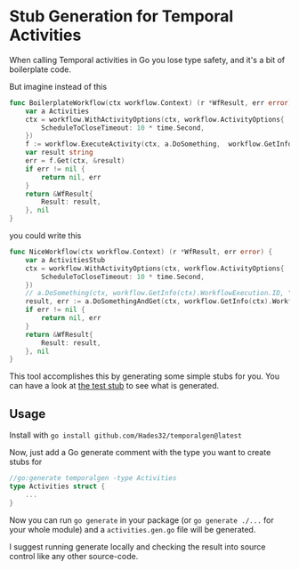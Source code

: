 # Stub Generation for Temporal Activities

When calling Temporal activities in Go you lose type safety, and it's a bit of boilerplate code.

But imagine instead of this

```go
func BoilerplateWorkflow(ctx workflow.Context) (r *WfResult, err error) {
	var a Activities
	ctx = workflow.WithActivityOptions(ctx, workflow.ActivityOptions{
		ScheduleToCloseTimeout: 10 * time.Second,
	})
	f := workflow.ExecuteActivity(ctx, a.DoSomething,  workflow.GetInfo(ctx).WorkflowExecution.ID, "maybe a string?")
	var result string
	err = f.Get(ctx, &result)
	if err != nil {
		return nil, err
	}
	return &WfResult{
		Result: result,
	}, nil
}
```
you could write this

```go
func NiceWorkflow(ctx workflow.Context) (r *WfResult, err error) {
	var a ActivitiesStub
	ctx = workflow.WithActivityOptions(ctx, workflow.ActivityOptions{
		ScheduleToCloseTimeout: 10 * time.Second,
	})
	// a.DoSomething(ctx, workflow.GetInfo(ctx).WorkflowExecution.ID, "maybe a string?") 🪲 wrong argument!
	result, err := a.DoSomethingAndGet(ctx, workflow.GetInfo(ctx).WorkflowExecution.ID, &echo.Group{})
	if err != nil {
		return nil, err
	}
	return &WfResult{
		Result: result,
	}, nil
}
```

This tool accomplishes this by generating some simple stubs for you. You can have a look at [the test stub](./test/activities.gen.go) to see what is generated.

## Usage

Install with `go install github.com/Hades32/temporalgen@latest`

Now, just add a Go generate comment with the type you want to create stubs for
```go
//go:generate temporalgen -type Activities
type Activities struct {
	...
}
```

Now you can run `go generate` in your package (or `go generate ./...` for your whole module) and a `activities.gen.go` file will be generated.

I suggest running generate locally and checking the result into source control like any other source-code.
